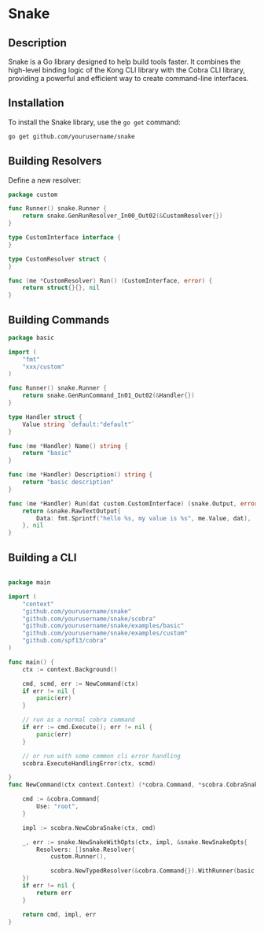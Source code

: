 # Snake

## Description

Snake is a Go library designed to help build tools faster. It combines the high-level binding logic of the Kong CLI library with the Cobra CLI library, providing a powerful and efficient way to create command-line interfaces.

## Installation

To install the Snake library, use the `go get` command:

```bash
go get github.com/yourusername/snake
```

## Building Resolvers

Define a new resolver:

```go
package custom

func Runner() snake.Runner {
	return snake.GenRunResolver_In00_Out02(&CustomResolver{})
}

type CustomInterface interface {
}

type CustomResolver struct {
}

func (me *CustomResolver) Run() (CustomInterface, error) {
	return struct{}{}, nil
}
```

## Building Commands
```go
package basic 

import (
    "fmt"
    "xxx/custom"
)

func Runner() snake.Runner {
	return snake.GenRunCommand_In01_Out02(&Handler{})
}

type Handler struct {
	Value string `default:"default"`
}

func (me *Handler) Name() string {
	return "basic"
}

func (me *Handler) Description() string {
	return "basic description"
}

func (me *Handler) Run(dat custom.CustomInterface) (snake.Output, error) {
	return &snake.RawTextOutput{
		Data: fmt.Sprintf("hello %s, my value is %s", me.Value, dat),
	}, nil
}
```

## Building a CLI

```go

package main

import (
    "context"
    "github.com/yourusername/snake"
    "github.com/yourusername/snake/scobra"
    "github.com/yourusername/snake/examples/basic"
    "github.com/yourusername/snake/examples/custom"
    "github.com/spf13/cobra"
)

func main() {
    ctx := context.Background()

    cmd, scmd, err := NewCommand(ctx)
    if err != nil {
        panic(err)
    }

    // run as a normal cobra command
    if err := cmd.Execute(); err != nil {
        panic(err)
    }

    // or run with some common cli error handling 
    scobra.ExecuteHandlingError(ctx, scmd)

}
func NewCommand(ctx context.Context) (*cobra.Command, *scobra.CobraSnake, error) {

	cmd := &cobra.Command{
		Use: "root",
	}

	impl := scobra.NewCobraSnake(ctx, cmd)

	_, err := snake.NewSnakeWithOpts(ctx, impl, &snake.NewSnakeOpts{
		Resolvers: []snake.Resolver{ 
            custom.Runner(),

		    scobra.NewTypedResolver(&cobra.Command{}).WithRunner(basic.Runner),
	})
	if err != nil {
		return err
	}

	return cmd, impl, err
}
```